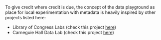 To give credit where credit is due, the concept of the data playground as place for local experimentation with metadata is heavily inspired by other projects listed here:

* Library of Congress Labs (check this project [here](https://labs.loc.gov/)) 
* Carneguie Hall Data Lab (check this project [here](https://carnegiehall.github.io/datalab/))
